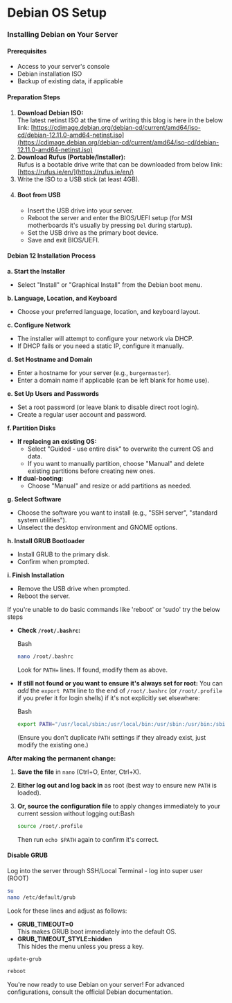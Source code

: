 # Debian OS Setup

### Installing Debian on Your Server

#### Prerequisites

* Access to your server's console
* Debian installation ISO
* Backup of existing data, if applicable

#### Preparation Steps

1. **Download Debian ISO:**\
   The latest netinst ISO at the time of writing this blog is here in the below link: [https://cdimage.debian.org/debian-cd/current/amd64/iso-cd/debian-12.11.0-amd64-netinst.iso](https://cdimage.debian.org/debian-cd/current/amd64/iso-cd/debian-12.11.0-amd64-netinst.iso)
2. **Download Rufus (Portable/Installer):**\
   Rufus is a bootable drive write that can be downloaded from below link:\
   [https://rufus.ie/en/](https://rufus.ie/en/)
3. Write the ISO to a USB stick (at least 4GB).
4. #### **Boot from USB**
   * Insert the USB drive into your server.
   * Reboot the server and enter the BIOS/UEFI setup (for MSI motherboards it's usually by pressing `Del` during startup).
   * Set the USB drive as the primary boot device.
   * Save and exit BIOS/UEFI.

#### **Debian 12 Installation Process**

**a. Start the Installer**

* Select "Install" or "Graphical Install" from the Debian boot menu.

**b. Language, Location, and Keyboard**

* Choose your preferred language, location, and keyboard layout.

**c. Configure Network**

* The installer will attempt to configure your network via DHCP.
* If DHCP fails or you need a static IP, configure it manually.

**d. Set Hostname and Domain**

* Enter a hostname for your server (e.g., `burgermaster`).
* Enter a domain name if applicable (can be left blank for home use).

**e. Set Up Users and Passwords**

* Set a root password (or leave blank to disable direct root login).
* Create a regular user account and password.

**f. Partition Disks**

* **If replacing an existing OS:**
  * Select "Guided - use entire disk" to overwrite the current OS and data.
  * If you want to manually partition, choose "Manual" and delete existing partitions before creating new ones.
* **If dual-booting:**
  * Choose "Manual" and resize or add partitions as needed.

**g. Select Software**

* Choose the software you want to install (e.g., "SSH server", "standard system utilities").
* Unselect the desktop environment and GNOME options.

**h. Install GRUB Bootloader**

* Install GRUB to the primary disk.
* Confirm when prompted.

**i. Finish Installation**

* Remove the USB drive when prompted.
* Reboot the server.

If you're unable to do basic commands like 'reboot' or 'sudo' try the below steps

*   **Check `/root/.bashrc`:**

    Bash

    ```bash
    nano /root/.bashrc
    ```

    Look for `PATH=` lines. If found, modify them as above.
*   **If still not found or you want to ensure it's always set for root:** You can _add_ the `export PATH` line to the end of `/root/.bashrc` (or `/root/.profile` if you prefer it for login shells) if it's not explicitly set elsewhere:

    Bash

    ```bash
    export PATH="/usr/local/sbin:/usr/local/bin:/usr/sbin:/usr/bin:/sbin:/bin:/usr/local/games:/usr/games"
    ```

    (Ensure you don't duplicate `PATH` settings if they already exist, just modify the existing one.)

**After making the permanent change:**

1. **Save the file** in `nano` (Ctrl+O, Enter, Ctrl+X).
2. **Either log out and log back in** as root (best way to ensure new `PATH` is loaded).
3.  **Or, source the configuration file** to apply changes immediately to your current session without logging out:Bash

    ```bash
    source /root/.profile
    ```

    Then run `echo $PATH` again to confirm it's correct.

#### Disable GRUB

Log into the server through SSH/Local Terminal - log into super user (ROOT)

```bash
su 
nano /etc/default/grub
```

Look for these lines and adjust as follows:

* **GRUB\_TIMEOUT=0**\
  This makes GRUB boot immediately into the default OS.
* **GRUB\_TIMEOUT\_STYLE=hidden**\
  This hides the menu unless you press a key.

```bash
update-grub
```

```bash
reboot
```









You're now ready to use Debian on your server! For advanced configurations, consult the official Debian documentation.
